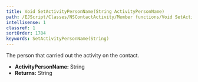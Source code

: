 ```yaml
---
title: Void SetActivityPersonName(String ActivityPersonName)
path: /EJScript/Classes/NSContactActivity/Member functions/Void SetActivityPersonName(String p_0)
intellisense: 1
classref: 1
sortOrder: 1784
keywords: SetActivityPersonName(String)
---
```



The person that carried out the activity on the contact.



* **ActivityPersonName:** String
* **Returns:** String


